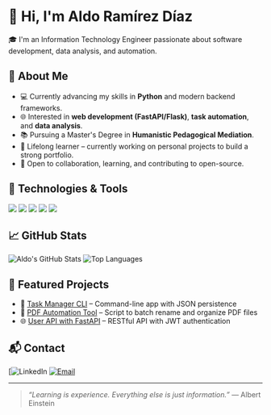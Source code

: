 # 👋 Hi, I'm Aldo Ramírez Díaz

🎓 I'm an Information Technology Engineer passionate about software development, data analysis, and automation.

## 🚀 About Me
- 💻 Currently advancing my skills in **Python** and modern backend frameworks.
- 🌐 Interested in **web development (FastAPI/Flask)**, **task automation**, and **data analysis**.
- 📚 Pursuing a Master's Degree in **Humanistic Pedagogical Mediation**.
- 🧠 Lifelong learner – currently working on personal projects to build a strong portfolio.
- 🤝 Open to collaboration, learning, and contributing to open-source.

## 🧰 Technologies & Tools
<p align="left">
  <img src="https://img.shields.io/badge/Python-3776AB?style=for-the-badge&logo=python&logoColor=white"/>
  <img src="https://img.shields.io/badge/SQL-336791?style=for-the-badge&logo=postgresql&logoColor=white"/>
  <img src="https://img.shields.io/badge/FastAPI-005571?style=for-the-badge&logo=fastapi"/>
  <img src="https://img.shields.io/badge/Git-%23F05033.svg?style=for-the-badge&logo=git&logoColor=white"/>
  <img src="https://img.shields.io/badge/Linux-FCC624?style=for-the-badge&logo=linux&logoColor=black"/>
</p>

## 📈 GitHub Stats
![Aldo's GitHub Stats](https://github-readme-stats.vercel.app/api?username=aldoramirez&show_icons=true&theme=radical)
![Top Languages](https://github-readme-stats.vercel.app/api/top-langs/?username=aldoramirez&layout=compact&theme=radical)

## 📌 Featured Projects
- 🎯 [Task Manager CLI](#) – Command-line app with JSON persistence
- 🧪 [PDF Automation Tool](#) – Script to batch rename and organize PDF files
- 🌐 [User API with FastAPI](#) – RESTful API with JWT authentication

## 📬 Contact
[![LinkedIn](https://www.linkedin.com/in/aldo-ramirez-diaz/)
[![Email](https://img.shields.io/badge/email-aldoramirez@email.com-red?style=for-the-badge&logo=gmail&logoColor=white)](#)

---

> *“Learning is experience. Everything else is just information.”* — Albert Einstein



